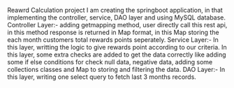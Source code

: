 Reawrd Calculation project
I am creating the springboot application, in that implementing the controller, service, DAO layer and using MySQL database.
Controller Layer:- adding getmapping method, user directly call this rest api, in this method response is returned in Map format, in this Map storing the each month customers total rewards points seperately.
Service Layer:- In this layer, writting the logic to give rewards point according to our criteria. In this layer, some extra checks are added to get the data correctly like adding some if else conditions for check null data, negative data, adding some collections classes and Map to storing and filtering the data.
DAO Layer:- In this layer, writing one select query to fetch last 3 months records.
